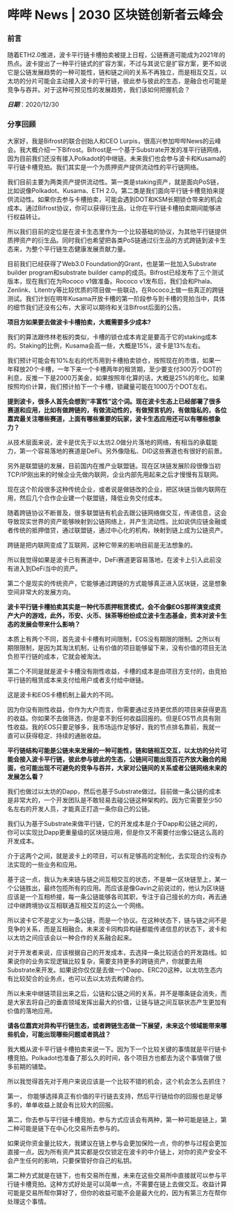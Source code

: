 # 哔哔 News | 2030 区块链创新者云峰会

### 前言

随着ETH2.0推进，波卡平行链卡槽拍卖被提上日程，公链赛道可能成为2021年的热点。波卡提出了一种平行链式的扩容方案，不过与其说它是扩容方案，更不如说它是公链发展趋势的一种可能性，链和链之间的关系不再独立，而是相互交互，以太坊的分片可能会主动接入波卡的平行链，彼此参与彼此的生态，是融合也可能是竞争与吞并。对于这种可预见性的发展趋势，我们该如何把握机会？

***日期***：2020/12/30

### 分享回顾

大家好，我是Bifrost的联合创始人和CEO Lurpis，很高兴参加哔哔News的云峰会。我大概介绍一下Bifrost。Bifrost是一个基于Substrate开发的准平行链网络，因为目前我们还没有接入Polkadot的中继链。未来我们也会参与波卡和Kusama的平行链卡槽竞拍。我们其实是一个为质押资产提供流动性的平行链网络。

我们目前主要为两类资产提供流动性。第一类是staking资产，就是面向PoS链，比如说像Polkadot、Kusama、ETH 2.0。第二类是我们面向平行链卡槽竞拍来提供流动性。如果你去参与卡槽拍卖，可能会遇到DOT和KSM长期锁仓带来的机会成本。通过Bifrost协议，你可以获得衍生品，让你在平行链卡槽拍卖期间能够进行权益转让。 

所以我们目前的定位是在波卡生态里作为一个比较基础的协议，为其他平行链提供质押资产的衍生品。同时我们也希望把各类PoS链通过衍生品的方式跨链到波卡生态来，为整个平行链生态健康发展贡献力量。

目前我们已经获得了Web3.0 Foundation的Grant，也是第一批加入Substrate builder program和substrate builder camp的成员。Bifrost已经发布了三个测试版本，现在我们在为Rococo v1做准备。Rococo v1发布后，我们会和Phala、Zenlink、Litentry等比较优质的项目做一些联动，在Rococo上做一些真正的跨链测试。我们计划在明年Kusama开放卡槽的第一阶段参与到卡槽的竞拍当中，具体的细节我们还没有公布，大家可以期待和关注Bifrost后面的公告。


**项目方如果要去做波卡卡槽拍卖，大概需要多少成本?**

我们的算法跟佟林老板的类似，卡槽的锁仓成本肯定是要高于它的staking成本的。Staking的比例，Kusama会高一些，大概是15%，波卡是13%左右。

我们预计可能会有10%左右的代币用到卡槽拍卖锁仓，按照现在的市值，如果一年释放20个卡槽，一年下来一个卡槽两年的租赁期，至少要支付300万个DOT的利息，反推一下是2000万美金，如果按照年化算的话，大概是25%的年化。如果按照均价计算，我们预计拍下一个卡槽，锁藏量可能在1000万个DOT左右。

**提到波卡，很多人首先会想到“丰富性”这个词。现在波卡生态上已经部署了很多赛道和应用，比如有做跨链的，有做流动性的，有做预言机的，有做隐私的，各位嘉宾最关注哪些赛道，上面有哪些重要的玩家，波卡生态应用还可以有哪些想象力？**

从技术层面来说，波卡是优先于以太坊2.0做分片落地的网络，有相当的承载能力，第一个容易落地的赛道是DeFi。另外像隐私、DID这些赛道也有很好的前景。

另外是联盟链的发展，目前国内在推产业联盟链。现在区块链发展阶段很像当初TCP/IP刚出来的时候企业先做内联网，企业内部先用起来之后才慢慢有互联网。

现在这个阶段很多这种传统企业，或者说是做链改的企业，把区块链当做内联网在用，然后几个合作企业建一个联盟链，降低业务交付成本。

随着跨链协议不断普及，很多联盟链有机会去跟公链网络做交互，传递信息，这会导致现实世界的资产能够映射到公链网络上，并产生流动性。比如说供应链金融或者传统的抵押借贷，通过联盟链，通过中心化的机构，映射到链上成为公链资产。

跨链是把内联网变成了互联网，这种它带来的影响目前是无法想象的。

所以我觉得如果是波卡已有赛道中，DeFi赛道更容易落地，在波卡上引入此前没有进入到DeFi当中的资产。

第二个是现实的传统资产，它能够通过跨链的方式能够真正进入区块链，这是想象空间非常大的发展方向。

**波卡平行链卡槽拍卖其实是一种代币质押租赁模式，会不会像EOS那样演变成资产大户的游戏，此外，币安、火币、抹茶等纷纷成立波卡生态基金，资本对波卡生态的发展会带来什么影响？**

本质上有两个不同，首先波卡卡槽有时间限制，EOS没有期限的限制。之所以有期限限制，是因为其淘汰机制，让有价值的项目能够留下来，没有价值的项目无法负担平行链的成本，它就会被淘汰。

第二个不同是就是波卡卡槽没有刚性收益，卡槽的成本是由项目方支付的，由竞拍平行链的租赁成本来支付给用户或者支付给中继链。

这是波卡和EOS卡槽机制上最大的不同。

因为你没有刚性收益，你作为大户而言，你需要通过支持更优质的项目来获得更高的收益。你如果不去做筛选，你是拿不到任何收益回报的。但是EOS节点具有刚性收益。我的EOS只要足够多，我市场运作足够好，我的节点排名靠前，我就一直可以获得稳定、持续的通胀收益。

**平行链结构可能是公链未来发展的一种可能性，链和链相互交互，以太坊的分片可能会接入波卡平行链，彼此参与彼此的生态，公链间可能出现百花齐放大融合的局面，也可能出现不可避免的竞争与吞并，大家对公链间的关系或者公链网络未来的发展怎么看？**

我们也做过以太坊的Dapp，然后也基于Substrate做过。目前做一条公链的成本是非常大的，一个开发团队是不敢轻易去碰公链这种架构的。因为它需要至少50名左右的开发人员，才能真正打造一条你自己的公链。

我们认为基于Substrate来做平行链，它的开发成本是介于Dapp和公链之间的，你可以实现比Dapp更重量级的区块链应用，但是你又不需要付出像公链这么高的开发成本。

介于这两个之间，就是波卡上的项目，可以有足够高的定制化，去实现合约没有办法实现的一些业务和应用。 

基于这一点，我认为未来链与链之间互相交互的状态，不是单一区块链至上，某一个公链胜出，最终包揽所有的应用。而应该是像Gavin之前说过的，他认为区块链应该是一个互相桥接，每一条公链能够各司其职，专注于自己擅长的方向，再去通过中继跨境协议互相联通互相交互的这么一个网络。

所以波卡它不是定义为一条公链，而是一个协议。在这种状态下，链与链之间不是竞争的关系，而是互相融合。未来波卡同构异构链都能传递信息的状态下，波卡和以太坊之间应该会以一种合作的关系融合起来。

对于开发者来说，应该根据自己的开发成本，去选择一条比较适合的开发路线。如果说你的业务实现逻辑比较复杂，需要支持更多的跨链资产，你就要去用Substrate来开发。如果说你仅仅是去做一个Dapp、ERC20这种，以太坊生态内有比较契合的业务点，也可以去以太坊去构建合约。

所以未来中继链项目出来之后，公链和公链之间的关系，并不是哪条链会消失，而是大家去将自己的垂直领域发挥出最大的价值，让链与链之间互联状态产生更加有价值的落地应用。

**请各位嘉宾对异构平行链生态，或者跨链生态做一下展望，未来这个领域能带来哪些机会，可能出现哪些问题或者挑战？**

我大概从波卡平行链卡槽拍卖来说一下。因为下一个比较关键的事情就是平行链卡槽竞拍。Polkadot也准备了那么久的时间，各个项目方也都去为这个事情做了很多前期的铺垫。

所以我觉得首先对于用户来说应该是一个比较不错的机会，这个机会怎么去抓住？

第一，  你能够选择真正有价值的平行链去支持，然后平行链给你的回报也是足够多的，单单收益上就会有比较大的回报。

第二，你去参与平行链卡槽竞拍，参与方式应该会有两种，第一种可能是链上，第二种可能是链下在中心化交易所去参与的。

如果说你资金量比较大，我建议在链上参与会更加保险一点，你的参与过程会更加直接一点。因为所有资产其实都是仅仅锁定在波卡的中介链上，对你的资产安全不会产生任何的影响，只要保管好你自己的私钥。

第二种方式就是在链下，也有交易所在推，未来在这些交易所中直接就可以参与平行链卡槽竞拍。这种方式好处是可以简单一点，不需要在链上去做交互。收益计算可能是交易所帮你算好了，但你的收益可能不会是最大化的，因为有第三方在帮你处理这个事情。

















